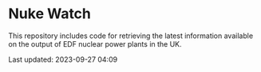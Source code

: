 # Nuke Watch

This repository includes code for retrieving the latest information available on the output of EDF nuclear power plants in the UK.

Last updated: 2023-09-27 04:09